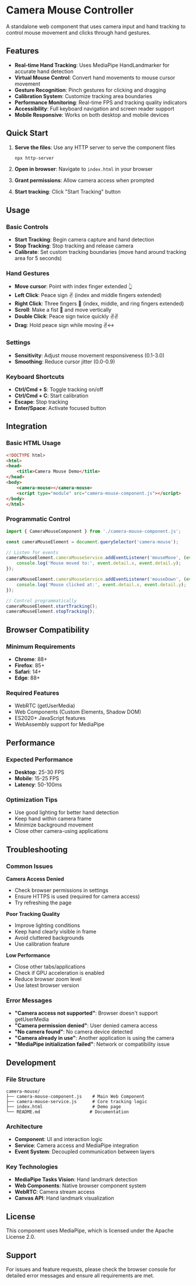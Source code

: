 # Camera Mouse Controller

A standalone web component that uses camera input and hand tracking to control mouse movement and clicks through hand gestures.

## Features

- **Real-time Hand Tracking**: Uses MediaPipe HandLandmarker for accurate hand detection
- **Virtual Mouse Control**: Convert hand movements to mouse cursor movement
- **Gesture Recognition**: Pinch gestures for clicking and dragging
- **Calibration System**: Customize tracking area boundaries
- **Performance Monitoring**: Real-time FPS and tracking quality indicators
- **Accessibility**: Full keyboard navigation and screen reader support
- **Mobile Responsive**: Works on both desktop and mobile devices

## Quick Start

1. **Serve the files**: Use any HTTP server to serve the component files
   ```bash
   npx http-server
   ```

2. **Open in browser**: Navigate to `index.html` in your browser

3. **Grant permissions**: Allow camera access when prompted

4. **Start tracking**: Click "Start Tracking" button

## Usage

### Basic Controls
- **Start Tracking**: Begin camera capture and hand detection
- **Stop Tracking**: Stop tracking and release camera
- **Calibrate**: Set custom tracking boundaries (move hand around tracking area for 5 seconds)

### Hand Gestures
- **Move cursor**: Point with index finger extended 👆
- **Left Click**: Peace sign ✌️ (index and middle fingers extended)
- **Right Click**: Three fingers 🖖 (index, middle, and ring fingers extended)
- **Scroll**: Make a fist 👊 and move vertically
- **Double Click**: Peace sign twice quickly ✌️✌️
- **Drag**: Hold peace sign while moving ✌️↔️

### Settings
- **Sensitivity**: Adjust mouse movement responsiveness (0.1-3.0)
- **Smoothing**: Reduce cursor jitter (0.0-0.9)

### Keyboard Shortcuts
- **Ctrl/Cmd + S**: Toggle tracking on/off
- **Ctrl/Cmd + C**: Start calibration
- **Escape**: Stop tracking
- **Enter/Space**: Activate focused button

## Integration

### Basic HTML Usage
```html
<!DOCTYPE html>
<html>
<head>
    <title>Camera Mouse Demo</title>
</head>
<body>
    <camera-mouse></camera-mouse>
    <script type="module" src="camera-mouse-component.js"></script>
</body>
</html>
```

### Programmatic Control
```javascript
import { CameraMouseComponent } from './camera-mouse-component.js';

const cameraMouseElement = document.querySelector('camera-mouse');

// Listen for events
cameraMouseElement.cameraMouseService.addEventListener('mouseMove', (event) => {
    console.log('Mouse moved to:', event.detail.x, event.detail.y);
});

cameraMouseElement.cameraMouseService.addEventListener('mouseDown', (event) => {
    console.log('Mouse clicked at:', event.detail.x, event.detail.y);
});

// Control programmatically
cameraMouseElement.startTracking();
cameraMouseElement.stopTracking();
```

## Browser Compatibility

### Minimum Requirements
- **Chrome**: 88+
- **Firefox**: 85+
- **Safari**: 14+
- **Edge**: 88+

### Required Features
- WebRTC (getUserMedia)
- Web Components (Custom Elements, Shadow DOM)
- ES2020+ JavaScript features
- WebAssembly support for MediaPipe

## Performance

### Expected Performance
- **Desktop**: 25-30 FPS
- **Mobile**: 15-25 FPS
- **Latency**: 50-100ms

### Optimization Tips
- Use good lighting for better hand detection
- Keep hand within camera frame
- Minimize background movement
- Close other camera-using applications

## Troubleshooting

### Common Issues

**Camera Access Denied**
- Check browser permissions in settings
- Ensure HTTPS is used (required for camera access)
- Try refreshing the page

**Poor Tracking Quality**
- Improve lighting conditions
- Keep hand clearly visible in frame
- Avoid cluttered backgrounds
- Use calibration feature

**Low Performance**
- Close other tabs/applications
- Check if GPU acceleration is enabled
- Reduce browser zoom level
- Use latest browser version

### Error Messages

- **"Camera access not supported"**: Browser doesn't support getUserMedia
- **"Camera permission denied"**: User denied camera access
- **"No camera found"**: No camera device detected
- **"Camera already in use"**: Another application is using the camera
- **"MediaPipe initialization failed"**: Network or compatibility issue

## Development

### File Structure
```
camera-mouse/
├── camera-mouse-component.js    # Main Web Component
├── camera-mouse-service.js      # Core tracking logic
├── index.html                   # Demo page
└── README.md                   # Documentation
```

### Architecture
- **Component**: UI and interaction logic
- **Service**: Camera access and MediaPipe integration
- **Event System**: Decoupled communication between layers

### Key Technologies
- **MediaPipe Tasks Vision**: Hand landmark detection
- **Web Components**: Native browser component system
- **WebRTC**: Camera stream access
- **Canvas API**: Hand landmark visualization

## License

This component uses MediaPipe, which is licensed under the Apache License 2.0.

## Support

For issues and feature requests, please check the browser console for detailed error messages and ensure all requirements are met.